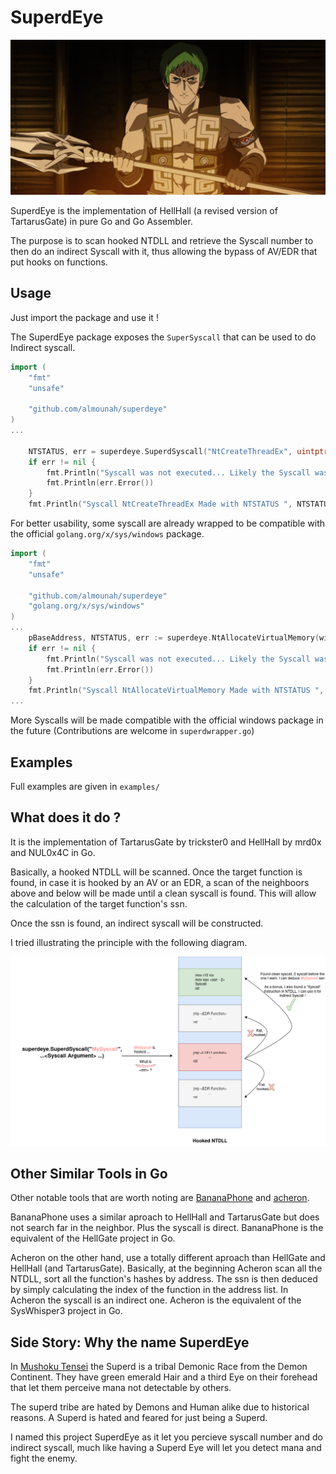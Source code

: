 # SuperdEye

![superdeye](superd.png)

SuperdEye is the implementation of HellHall (a revised version of TartarusGate) in pure Go and Go Assembler.

The purpose is to scan hooked NTDLL and retrieve the Syscall number to then do an indirect Syscall with it, thus allowing the bypass of AV/EDR that put hooks on functions.

## Usage

Just import the package and use it !

The SuperdEye package exposes the `SuperSyscall` that can be used to do Indirect syscall.

```go
import (
	"fmt"
	"unsafe"

	"github.com/almounah/superdeye"
)
...

	NTSTATUS, err = superdeye.SuperdSyscall("NtCreateThreadEx", uintptr(unsafe.Pointer(&hThread)), uintptr(0x1FFFFF), uintptr(0), handleProcess, pBaseAddress, uintptr(0), uintptr(0), uintptr(0), uintptr(0), uintptr(0), uintptr(0))
	if err != nil {
        fmt.Println("Syscall was not executed... Likely the Syscall was not found or a bug...")
		fmt.Println(err.Error())
	}
	fmt.Println("Syscall NtCreateThreadEx Made with NTSTATUS ", NTSTATUS)

```

For better usability, some syscall are already wrapped to be compatible with the official `golang.org/x/sys/windows` package. 

```go
import (
	"fmt"
	"unsafe"

	"github.com/almounah/superdeye"
	"golang.org/x/sys/windows"
)
...
	pBaseAddress, NTSTATUS, err := superdeye.NtAllocateVirtualMemory(windows.Handle(handleProcess), uintptr(0), uintptr(len(payloadClearText)), windows.MEM_COMMIT|windows.MEM_RESERVE, windows.PAGE_EXECUTE_READWRITE)
	if err != nil {
        fmt.Println("Syscall was not executed... Likely the Syscall was not found or a bug...")
		fmt.Println(err.Error())
	}
	fmt.Println("Syscall NtAllocateVirtualMemory Made with NTSTATUS ", NTSTATUS)
...
```

More Syscalls will be made compatible with the official windows package in the future (Contributions are welcome in `superdwrapper.go`)

## Examples

Full examples are given in `examples/`

## What does it do ?

It is the implementation of TartarusGate by trickster0 and HellHall by mrd0x and NUL0x4C in Go.

Basically, a hooked NTDLL will be scanned. Once the target function is found, in case it is hooked by an AV or an EDR, a scan of the neighboors above and below will be made until a clean syscall is found. This will allow the calculation of the target function's ssn. 

Once the ssn is found, an indirect syscall will be constructed.

I tried illustrating the principle with the following diagram.

![superdeye](tartarusgatehellhall.png)


## Other Similar Tools in Go

Other notable tools that are worth noting are [BananaPhone](https://github.com/C-Sto/BananaPhone/tree/master) and [acheron](https://github.com/f1zm0/acheron).

BananaPhone uses a similar aproach to HellHall and TartarusGate but does not search far in the neighbor. Plus the syscall is direct. BananaPhone is the equivalent of the HellGate project in Go.

Acheron on the other hand, use a totally different aproach than HellGate and HellHall (and TartarusGate). Basically, at the beginning Acheron scan all the NTDLL, sort all the function's hashes by address. The ssn is then deduced by simply calculating the index of the function in the address list. In Acheron the syscall is an indirect one. Acheron is the equivalent of the SysWhisper3 project in Go.

## Side Story: Why the name SuperdEye

In [Mushoku Tensei](https://myanimelist.net/anime/39535/Mushoku_Tensei__Isekai_Ittara_Honki_Dasu) the Superd is a tribal Demonic Race from the Demon Continent. They have green emerald Hair and a third Eye on their forehead that let them perceive mana not detectable by others.

The superd tribe are hated by Demons and Human alike due to historical reasons. A Superd is hated and feared for just being a Superd.

I named this project SuperdEye as it let you percieve syscall number and do indirect syscall, much like having a Superd Eye will let you detect mana and fight the enemy.
